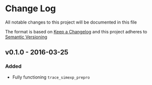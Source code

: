 # Change Log

All notable changes to this project will be documented in this file

The format is based on [Keep a Changelog](http://keepachangelog.com)
and this project adheres to [Semantic Versioning](http://semver.org)

## v0.1.0 - 2016-03-25

### Added
 - Fully functioning `trace_simexp_prepro`
